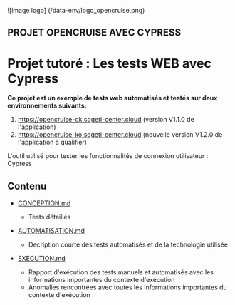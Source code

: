 ![image logo] (/data-env/logo_opencruise.png)

## PROJET OPENCRUISE AVEC CYPRESS 
# Projet tutoré : Les tests WEB avec Cypress
**Ce projet est un exemple de tests web automatisés et testés sur deux environnements suivants:**

1. https://opencruise-ok.sogeti-center.cloud (version V1.1.0 de l'application)
2. https://opencruise-ko.sogeti-center.cloud (nouvelle version V1.2.0 de l'application à qualifier)

L'outil utilisé pour tester les fonctionnalités de connexion utilisateur : Cypress

## Contenu



- [CONCEPTION.md](doc/CONCEPTION.md)
  - Tests détaillés
  
- [AUTOMATISATION.md](doc/AUTOMATISATION.md)
  - Decription courte des tests automatisés et de la technologie utilisée
  
- [EXECUTION.md](doc/EXECUTION.md)
  - Rapport d'exécution des tests manuels et automatisés avec les informations importantes du contexte d'exécution
  - Anomalies rencontrées avec toutes les informations importantes du contexte d'exécution

